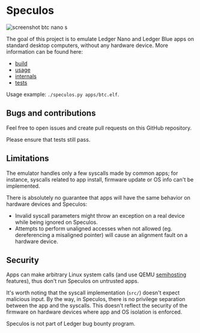 # Speculos

![screenshot btc nano s](doc/screenshot-btc-nanos.png)

The goal of this project is to emulate Ledger Nano and Ledger Blue apps on
standard desktop computers, without any hardware device. More information can
be found here:

- [build](doc/build.md)
- [usage](doc/usage.md)
- [internals](doc/internals.md)
- [tests](doc/tests.md)

Usage example: `./speculos.py apps/btc.elf`.


## Bugs and contributions

Feel free to open issues and create pull requests on this GitHub repository.

Please ensure that tests still pass.


## Limitations

The emulator handles only a few syscalls made by common apps; for instance,
syscalls related to app install, firmware update or OS info can't be
implemented.

There is absolutely no guarantee that apps will have the same behavior on
hardware devices and Speculos:

- Invalid syscall parameters might throw an exception on a real device while
  being ignored on Speculos.
- Attempts to perform unaligned accesses when not allowed (eg. dereferencing a
  misaligned pointer) will cause an alignment fault on a hardware device.


## Security

Apps can make arbitrary Linux system calls (and use QEMU
[semihosting](doc/semihosting.md) features), thus don't run Speculos on
untrusted apps.

It's worth noting that the syscall implementation (`src/`) doesn't expect
malicious input. By the way, in Speculos, there is no privilege separation
between the app and the syscalls. This doesn't reflect the security of the
firmware on hardware devices where app and OS isolation is enforced.

Speculos is not part of Ledger bug bounty program.
